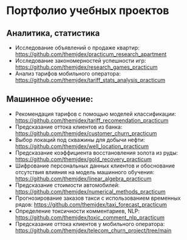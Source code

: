 # Портфолио учебных проектов

## Аналитика, статистика
- Исследование объявлений о продаже квартир: https://github.com/themjdex/practicum_research_apartment
- Исследование закономерностей успешности игр: https://github.com/themjdex/research_games_practicum
- Анализ тарифов мобильного оператора: https://github.com/themjdex/tariff_stats_analysis_practicum

## Машинное обучение:
- Рекомендация тарифов с помощью моделей классификации: https://github.com/themjdex/tariff_recomendation_practicum
- Предсказание оттока клиентов из банка: https://github.com/themjdex/customer_churn_practicum
- Выбор локаций под скважины для добычи нефти: https://github.com/themjdex/well_location_practicum
- Предсказание коэффициента восстановления золота из руды: https://github.com/themjdex/gold_recovery_practicum
- Шифрование персональных данных клиентов и обоснование отсутствия влияния на модель машинного обучения: https://github.com/themjdex/linear_algebra_practicum
- Предсказание стоимости автомобилей: https://github.com/themjdex/numerical_methods_practicum
- Прогнозирование заказов такси с использованием временных рядов: https://github.com/themjdex/taxi_forecast_practicum
- Определение токсичности комментариев, NLP: https://github.com/themjdex/toxic_comment_nlp_practicum
- Предсказание оттока клиентов у мобильного оператора: https://github.com/themjdex/telecom_churn_project/tree/main

